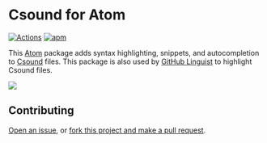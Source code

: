 # Csound for Atom

[![Actions](https://github.com/nwhetsell/language-csound/workflows/CI/badge.svg)](https://github.com/nwhetsell/language-csound/actions?workflow=CI)
[![apm](https://img.shields.io/apm/dm/language-csound.svg)](https://atom.io/packages/language-csound)

This [Atom](https://atom.io) package adds syntax highlighting, snippets, and
autocompletion to [Csound](https://csound.com) files. This package is also used
by [GitHub Linguist](https://github.com/github/linguist) to highlight Csound
files.

<img src="https://user-images.githubusercontent.com/14102861/44204368-4432b780-a120-11e8-8227-d3c104d472fc.png">

## Contributing

[Open an issue](https://github.com/nwhetsell/language-csound/issues), or
[fork this project and make a pull request](https://guides.github.com/activities/forking/).

